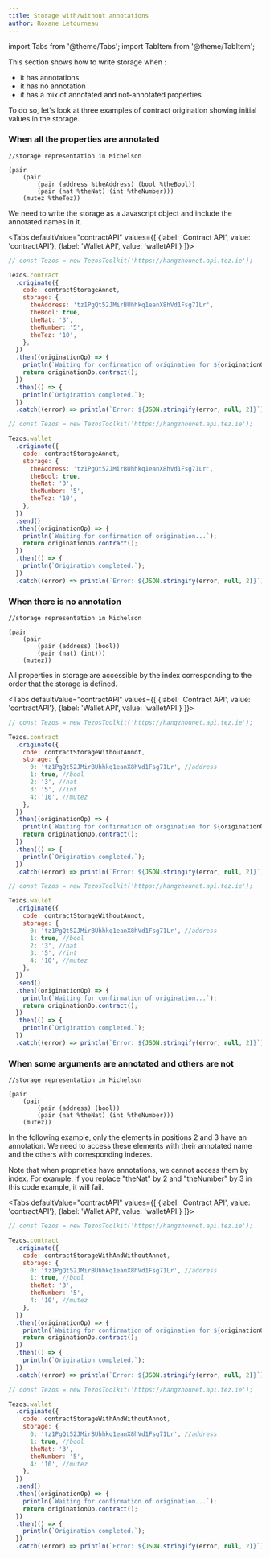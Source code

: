 ```yaml
---
title: Storage with/without annotations
author: Roxane Letourneau
---
```

import Tabs from '@theme/Tabs';
import TabItem from '@theme/TabItem';

This section shows how to write storage when :

- it has annotations
- it has no annotation
- it has a mix of annotated and not-annotated properties

To do so, let's look at three examples of contract origination showing initial values in the storage.

### When all the properties are annotated

```
//storage representation in Michelson

(pair
    (pair
        (pair (address %theAddress) (bool %theBool))
        (pair (nat %theNat) (int %theNumber)))
    (mutez %theTez))
```

We need to write the storage as a Javascript object and include the annotated names in it.

<Tabs
defaultValue="contractAPI"
values={[
{label: 'Contract API', value: 'contractAPI'},
{label: 'Wallet API', value: 'walletAPI'}
]}>
<TabItem value="contractAPI">

```js live noInline
// const Tezos = new TezosToolkit('https://hangzhounet.api.tez.ie');

Tezos.contract
  .originate({
    code: contractStorageAnnot,
    storage: {
      theAddress: 'tz1PgQt52JMirBUhhkq1eanX8hVd1Fsg71Lr',
      theBool: true,
      theNat: '3',
      theNumber: '5',
      theTez: '10',
    },
  })
  .then((originationOp) => {
    println(`Waiting for confirmation of origination for ${originationOp.contractAddress}...`);
    return originationOp.contract();
  })
  .then(() => {
    println(`Origination completed.`);
  })
  .catch((error) => println(`Error: ${JSON.stringify(error, null, 2)}`));
```
</TabItem>
  <TabItem value="walletAPI">

```js live noInline wallet
// const Tezos = new TezosToolkit('https://hangzhounet.api.tez.ie');

Tezos.wallet
  .originate({
    code: contractStorageAnnot,
    storage: {
      theAddress: 'tz1PgQt52JMirBUhhkq1eanX8hVd1Fsg71Lr',
      theBool: true,
      theNat: '3',
      theNumber: '5',
      theTez: '10',
    },
  })
  .send()
  .then((originationOp) => {
    println(`Waiting for confirmation of origination...`);
    return originationOp.contract();
  })
  .then(() => {
    println(`Origination completed.`);
  })
  .catch((error) => println(`Error: ${JSON.stringify(error, null, 2)}`));
```   
  </TabItem>
</Tabs>

### When there is no annotation

```
//storage representation in Michelson

(pair
    (pair
        (pair (address) (bool))
        (pair (nat) (int)))
    (mutez))
```

All properties in storage are accessible by the index corresponding to the order that the storage is defined.

<Tabs
defaultValue="contractAPI"
values={[
{label: 'Contract API', value: 'contractAPI'},
{label: 'Wallet API', value: 'walletAPI'}
]}>
<TabItem value="contractAPI">

```js live noInline
// const Tezos = new TezosToolkit('https://hangzhounet.api.tez.ie');

Tezos.contract
  .originate({
    code: contractStorageWithoutAnnot,
    storage: {
      0: 'tz1PgQt52JMirBUhhkq1eanX8hVd1Fsg71Lr', //address
      1: true, //bool
      2: '3', //nat
      3: '5', //int
      4: '10', //mutez
    },
  })
  .then((originationOp) => {
    println(`Waiting for confirmation of origination for ${originationOp.contractAddress}...`);
    return originationOp.contract();
  })
  .then(() => {
    println(`Origination completed.`);
  })
  .catch((error) => println(`Error: ${JSON.stringify(error, null, 2)}`));
```
</TabItem>
  <TabItem value="walletAPI">

```js live noInline wallet
// const Tezos = new TezosToolkit('https://hangzhounet.api.tez.ie');

Tezos.wallet
  .originate({
    code: contractStorageWithoutAnnot,
    storage: {
      0: 'tz1PgQt52JMirBUhhkq1eanX8hVd1Fsg71Lr', //address
      1: true, //bool
      2: '3', //nat
      3: '5', //int
      4: '10', //mutez
    },
  })
  .send()
  .then((originationOp) => {
    println(`Waiting for confirmation of origination...`);
    return originationOp.contract();
  })
  .then(() => {
    println(`Origination completed.`);
  })
  .catch((error) => println(`Error: ${JSON.stringify(error, null, 2)}`));
```  
  </TabItem>
</Tabs>

### When some arguments are annotated and others are not

```
//storage representation in Michelson

(pair
    (pair
        (pair (address) (bool))
        (pair (nat %theNat) (int %theNumber)))
    (mutez))
```

In the following example, only the elements in positions 2 and 3 have an annotation. We need to access these elements with their annotated name and the others with corresponding indexes.

Note that when proprieties have annotations, we cannot access them by index. For example, if you replace "theNat" by 2 and "theNumber" by 3 in this code example, it will fail.

<Tabs
defaultValue="contractAPI"
values={[
{label: 'Contract API', value: 'contractAPI'},
{label: 'Wallet API', value: 'walletAPI'}
]}>
<TabItem value="contractAPI">

```js live noInline
// const Tezos = new TezosToolkit('https://hangzhounet.api.tez.ie');

Tezos.contract
  .originate({
    code: contractStorageWithAndWithoutAnnot,
    storage: {
      0: 'tz1PgQt52JMirBUhhkq1eanX8hVd1Fsg71Lr', //address
      1: true, //bool
      theNat: '3',
      theNumber: '5',
      4: '10', //mutez
    },
  })
  .then((originationOp) => {
    println(`Waiting for confirmation of origination for ${originationOp.contractAddress}...`);
    return originationOp.contract();
  })
  .then(() => {
    println(`Origination completed.`);
  })
  .catch((error) => println(`Error: ${JSON.stringify(error, null, 2)}`));
```

</TabItem>
  <TabItem value="walletAPI">

```js live noInline wallet
// const Tezos = new TezosToolkit('https://hangzhounet.api.tez.ie');

Tezos.wallet
  .originate({
    code: contractStorageWithAndWithoutAnnot,
    storage: {
      0: 'tz1PgQt52JMirBUhhkq1eanX8hVd1Fsg71Lr', //address
      1: true, //bool
      theNat: '3',
      theNumber: '5',
      4: '10', //mutez
    },
  })
  .send()
  .then((originationOp) => {
    println(`Waiting for confirmation of origination...`);
    return originationOp.contract();
  })
  .then(() => {
    println(`Origination completed.`);
  })
  .catch((error) => println(`Error: ${JSON.stringify(error, null, 2)}`));
```    
  </TabItem>
</Tabs>